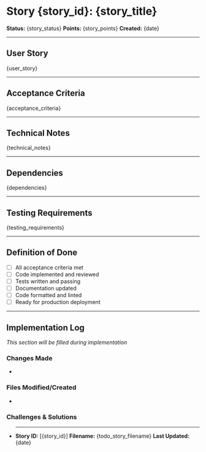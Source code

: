 # Story {story_id}: {story_title}

**Status:** {story_status} **Points:** {story_points} **Created:** {date}

---

## User Story

{user_story}

---

## Acceptance Criteria

{acceptance_criteria}

---

## Technical Notes

{technical_notes}

---

## Dependencies

{dependencies}

---

## Testing Requirements

{testing_requirements}

---

## Definition of Done

- [ ] All acceptance criteria met
- [ ] Code implemented and reviewed
- [ ] Tests written and passing
- [ ] Documentation updated
- [ ] Code formatted and linted
- [ ] Ready for production deployment

---

## Implementation Log

_This section will be filled during implementation_

### Changes Made

-

### Files Modified/Created

-

### Challenges & Solutions

- ***

  **Story ID:** [{story_id}] **Filename:** {todo_story_filename} **Last
  Updated:** {date}
